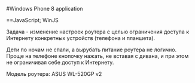 #Windows Phone 8 application

==JavaScript; WinJS

Задача - изменение настроек роутера с целью ограничения доступа к Интернету конкретных устройств (телефона и планшета).

Дети по ночам не спали, а вырубать питание роутера не логично. Проще на телефоне кнопочку нажать, не вставая с дивана, и при этом не ограничивая себе доступ к Интернету.


Модель роутера: ASUS WL-520GP v2
